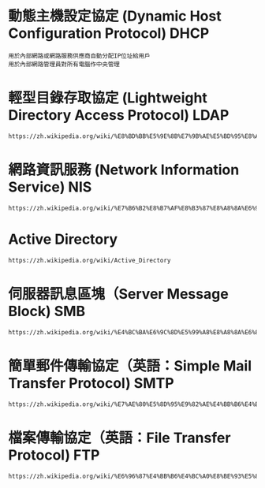 # 動態主機設定協定 (Dynamic Host Configuration Protocol) DHCP
~~~
用於內部網路或網路服務供應商自動分配IP位址給用戶
用於內部網路管理員對所有電腦作中央管理
~~~
# 輕型目錄存取協定 (Lightweight Directory Access Protocol) LDAP
~~~
https://zh.wikipedia.org/wiki/%E8%BD%BB%E5%9E%8B%E7%9B%AE%E5%BD%95%E8%AE%BF%E9%97%AE%E5%8D%8F%E8%AE%AE
~~~
# 網路資訊服務 (Network Information Service) NIS
~~~
https://zh.wikipedia.org/wiki/%E7%B6%B2%E8%B7%AF%E8%B3%87%E8%A8%8A%E6%9C%8D%E5%8B%99
~~~
# Active Directory
~~~
https://zh.wikipedia.org/wiki/Active_Directory
~~~
# 伺服器訊息區塊（Server Message Block) SMB
~~~
https://zh.wikipedia.org/wiki/%E4%BC%BA%E6%9C%8D%E5%99%A8%E8%A8%8A%E6%81%AF%E5%8D%80%E5%A1%8A
~~~
# 簡單郵件傳輸協定（英語：Simple Mail Transfer Protocol) SMTP
~~~
https://zh.wikipedia.org/wiki/%E7%AE%80%E5%8D%95%E9%82%AE%E4%BB%B6%E4%BC%A0%E8%BE%93%E5%8D%8F%E8%AE%AE
~~~
# 檔案傳輸協定（英語：File Transfer Protocol) FTP
~~~
https://zh.wikipedia.org/wiki/%E6%96%87%E4%BB%B6%E4%BC%A0%E8%BE%93%E5%8D%8F%E8%AE%AE
~~~
# 



